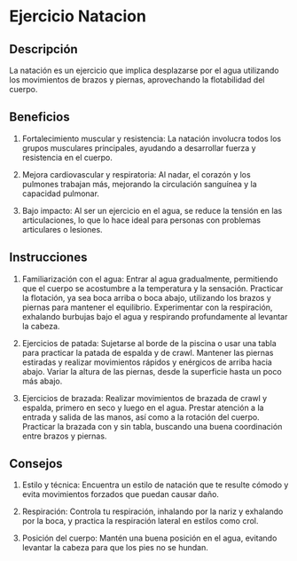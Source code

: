 # Ejercicio Natacion

## Descripción
La natación es un ejercicio que implica desplazarse por el agua utilizando los movimientos de brazos y piernas, aprovechando la flotabilidad del cuerpo.

## Beneficios
1. Fortalecimiento muscular y resistencia:
La natación involucra todos los grupos musculares principales, ayudando a desarrollar fuerza y resistencia en el cuerpo.

2. Mejora cardiovascular y respiratoria:
Al nadar, el corazón y los pulmones trabajan más, mejorando la circulación sanguínea y la capacidad pulmonar.

3. Bajo impacto:
Al ser un ejercicio en el agua, se reduce la tensión en las articulaciones, lo que lo hace ideal para personas con problemas articulares o lesiones.

## Instrucciones

1. Familiarización con el agua:
Entrar al agua gradualmente, permitiendo que el cuerpo se acostumbre a la temperatura y la sensación. 
Practicar la flotación, ya sea boca arriba o boca abajo, utilizando los brazos y piernas para mantener el equilibrio. 
Experimentar con la respiración, exhalando burbujas bajo el agua y respirando profundamente al levantar la cabeza. 

2. Ejercicios de patada:
Sujetarse al borde de la piscina o usar una tabla para practicar la patada de espalda y de crawl. 
Mantener las piernas estiradas y realizar movimientos rápidos y enérgicos de arriba hacia abajo. 
Variar la altura de las piernas, desde la superficie hasta un poco más abajo. 

3. Ejercicios de brazada:
Realizar movimientos de brazada de crawl y espalda, primero en seco y luego en el agua. 
Prestar atención a la entrada y salida de las manos, así como a la rotación del cuerpo. 
Practicar la brazada con y sin tabla, buscando una buena coordinación entre brazos y piernas.

## Consejos

1. Estilo y técnica:
Encuentra un estilo de natación que te resulte cómodo y evita movimientos forzados que puedan causar daño. 

2. Respiración:
Controla tu respiración, inhalando por la nariz y exhalando por la boca, y practica la respiración lateral en estilos como crol.

3. Posición del cuerpo:
Mantén una buena posición en el agua, evitando levantar la cabeza para que los pies no se hundan. 

